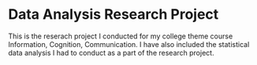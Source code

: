 # Data Analysis Research Project

This is the reserach project I conducted for my college theme course Information, Cognition, Communication. I have also included the statistical data analysis I had to conduct as a part of the research project.

